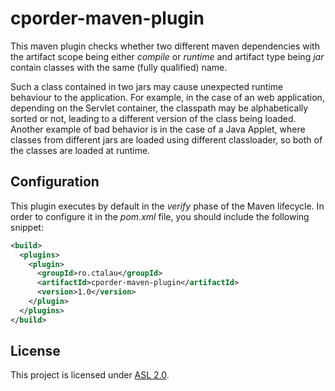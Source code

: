 cporder-maven-plugin
====================

This maven plugin checks whether two different maven dependencies with the artifact scope being either *compile* or *runtime* and artifact type being *jar* contain classes with the same (fully qualified) name.

Such a class contained in two jars may cause unexpected runtime behaviour to the application. For example, in the case of an web application, depending on the Servlet container, the classpath may be alphabetically sorted or not, leading to a different version of the class being loaded. Another example of bad behavior is in the case of a Java Applet, where classes from different jars are loaded using different classloader, so both of the classes are loaded at runtime.

Configuration
-------------

This plugin executes by default in the *verify* phase of the Maven lifecycle. In order to configure it in the *pom.xml* file, you should include the following snippet:

```xml
<build>
  <plugins>
    <plugin>
      <groupId>ro.ctalau</groupId>
      <artifactId>cporder-maven-plugin</artifactId>
      <version>1.0</version>
    </plugin>
  </plugins>
</build>
```
License
-------

This project is licensed under [ASL 2.0](http://www.apache.org/licenses/LICENSE-2.0.html).

